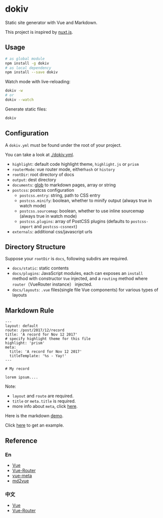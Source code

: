# dokiv

Static site generator with Vue and Markdown.

This project is inspired by [nuxt.js](https://github.com/nuxt/nuxt.js/).

## Usage

```bash
# as global module
npm install -g dokiv
# as local dependency
npm install --save dokiv
```

Watch mode with live-reloading:

```bash
dokiv -w
# or
dokiv --watch
```

Generate static files:

```bash
dokiv
```

## Configuration

A `dokiv.yml` must be found under the root of your project.

You can take a look at [./dokiv.yml](./example/dokiv.yml).

* `highlight`: default code highlight theme, `highlight.js` or `prism` 
* `routerMode`: vue router mode, either`hash` or `history`
* `rootDir`: root directory of docs
* `output`: dest directory
* `documents`: [glob](https://github.com/isaacs/node-glob) to markdown pages, array or string
* `postcss`: postcss configuration
  * `postcss.entry`: string, path to CSS entry
  * `postcss.minify`: boolean, whether to minify output (always true in watch mode)
  * `postcss.sourcemap`: boolean, whether to use inline sourcemap (always true in watch mode)
  * `postcss.plugins`: array of PostCSS plugins (defaults to `postcss-import` and `postcss-cssnext`)
* `externals`: additional css/javascript urls


## Directory Structure

Suppose your `rootDir` is `docs`, following subdirs are required.

- `docs/static`: static contents
- `docs/plugins`: JavaScript modules, each can exposes an `install` method with constructor `Vue` injected, and a `routing` method where `router`（VueRouter instance） injected.
- `docs/layouts`: `.vue` files(single file Vue components) for various types of layouts

## Markdown Rule

```
---
layout: default
route: /post/2017/12/record
title: 'A record for Nov 12 2017'
# specify highlight theme for this file
highlight: 'prism'
meta:
  title: 'A record for Nov 12 2017'
  titleTemplate: '%s - Yay!'
---

# My record

lorem ipsum....
```

Note:

* `layout` and `route` are required.
* `title` or `meta.title` is required.
* more info about `meta`, click [here](https://github.com/declandewet/vue-meta).

Here is the markdown [demo](./example/content/index.md).

Click [here](https://github.com/AngusFu/dokiv-example) to get an example. 

## Reference

### En
- [Vue](https://vuejs.org/)
- [Vue-Router](https://router.vuejs.org/en/)
- [vue-meta](https://github.com/declandewet/vue-meta)
- [md2vue](https://github.com/AngusFu/md2vue)

### 中文
- [Vue](https://cn.vuejs.org/)
- [Vue-Router](https://router.vuejs.org/zh-cn/)
